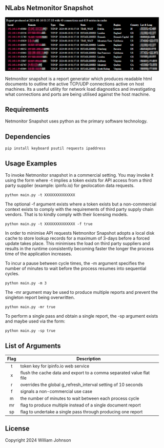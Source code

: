 ## NLabs Netmonitor Snapshot

![Netmonitor Snapshot](sample.png)

Netmonitor snapshot is a report generator which produces readable html documents to outline the active TCP/UDP connections active on host machines. Its a useful utility for network load diagnostics and investigating what connections and ports are being utilised against the host machine.

## Requirements

Netmonitor Snapshot uses python as the primary software technology.

## Dependencies

```
pip install keyboard psutil requests ipaddress
```

## Usage Examples

To invoke Netmonitor snapshot in a commercial setting. You may invoke it using the form where -t implies a token exists for API access from a third party supplier (example: ipinfo.io) for geolocation data requests.

```
python main.py -t XXXXXXXXXXXXXX
```

The optional -f argument exists where a token exists but a non-commercial context exists to comply with the requirements of third party supply chain vendors. That is to kindly comply with their licensing models.

```
python main.py -t XXXXXXXXXXXXXX -f true
```

In order to minimise API requests Netmonitor Snapshot adopts a local disk cache to store lookup records for a maximum of 3-days before a forced update takes place. This minimises the load on third party suppliers and results in the runtime consistently becoming faster the longer the process time of the application increases.

To incur a pause between cycle times, the -m argument specifies the number of minutes to wait before the process resumes into sequential cycles.

```
python main.py -m 3
```

The -mr argument may be used to produce multiple reports and prevent the singleton report being overwritten.

```
python main.py -mr true
```

To perform a single pass and obtain a single report, the -sp argument exists and maybe used via the form:

```
python main.py -sp true
```

## List of Arguments

| Flag | Description                                                          |
|:----:|----------------------------------------------------------------------|
| t    | token key for ipinfo.io web service                                  |
| x    | flush the cache data and export to a comma separated value flat file |
| r    | overrides the global g_refresh_interval setting of 10 seconds        |
| f    | signals a non-commercial use case                                    |
| m    | the number of minutes to wait between each process cycle             |
| mr   | flag to produce multiple instead of a single document report         |
| sp   | flag to undertake a single pass through producing one report         |

## License

Copyright 2024 William Johnson

